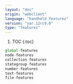 ```yaml
---
layout: "doc"
origin: "webclient"
language: "handheld features"
version: "yar.12rc9.0"
type: "features"
---
```


1. TOC
{:toc}

```js
global-features
node-features
collection-features
stategroup-features
number-features
text-features
file-features
```
